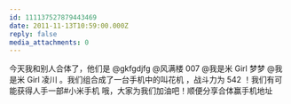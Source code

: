 ```yaml
---
id: 111137527879443469
date: 2011-11-13T10:59:00.000Z
reply: false
media_attachments: 0
---
```


今天我和别人合体了，他们是 @gkfgdjfg @风满楼 007 @我是米 Girl 梦梦 @我是米 Girl 凌川 。我们组合成了一台手机中的叫花机 ，战斗力为 542 ！我们有可能获得人手一部#小米手机 哦，大家为我们加油吧！顺便分享合体赢手机地址 ​​​​

